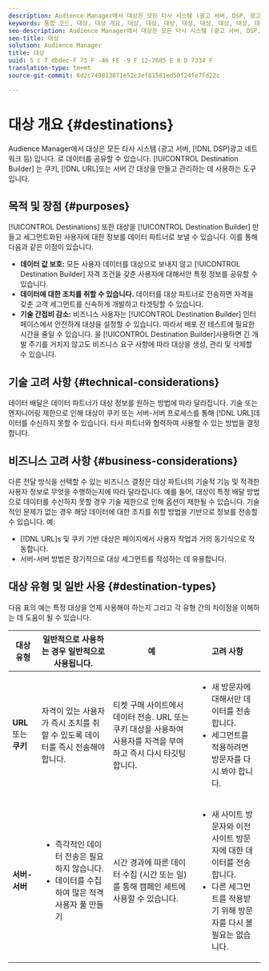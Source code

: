 ```yaml
---
description: Audience Manager에서 대상은 모든 타사 시스템 (광고 서버, DSP, 광고 네트워크 등) 입니다. 로 데이터를 공유할 수 있습니다. 대상 빌더는 쿠키, URL 또는 서버-서버 대상을 만들고 관리하는 데 사용한 도구입니다.
keywords: 통합 코드, 대상, 대상 개요, 대상, 대상, 대상, 대상, 대상, 대상, 대상, 대상, 대상, 대상, 대상
seo-description: Audience Manager에서 대상은 모든 타사 시스템 (광고 서버, DSP, 광고 네트워크 등) 입니다. 로 데이터를 공유할 수 있습니다. 대상 빌더는 쿠키, URL 또는 서버-서버 대상을 만들고 관리하는 데 사용한 도구입니다.
seo-title: 대상
solution: Audience Manager
title: 대상
uuid: 5 c 7 dbdec-F 73 F -46 FE -9 F 12-7685 E 8 D 7334 F
translation-type: tm+mt
source-git-commit: 6d2c749813871e52c3ef81581ed50f24fe7fd22c

---
```



# 대상 개요 {#destinations}

Audience Manager에서 대상은 모든 타사 시스템 (광고 서버, [!DNL DSP]광고 네트워크 등) 입니다. 로 데이터를 공유할 수 있습니다. [!UICONTROL Destination Builder] 는 쿠키, [!DNL URL]또는 서버 간 대상을 만들고 관리하는 데 사용하는 도구입니다.

## 목적 및 장점 {#purposes}

<!-- c_destinations.xml -->

[!UICONTROL Destinations] 또한 대상을 [!UICONTROL Destination Builder] 만들고 세그먼트화된 사용자에 대한 정보를 데이터 파트너로 보낼 수 있습니다. 이를 통해 다음과 같은 이점이 있습니다.

* **데이터 값 보호:** 모든 사용자 데이터를 대상으로 보내지 않고 [!UICONTROL Destination Builder] 자격 조건을 갖춘 사용자에 대해서만 특정 정보를 공유할 수 있습니다.
* **데이터에 대한 조치를 취할 수 있습니다.** 데이터를 대상 파트너로 전송하면 자격을 갖춘 고객 세그먼트를 신속하게 개발하고 타겟팅할 수 있습니다.
* **기술 간접비 감소:** 비즈니스 사용자는 [!UICONTROL Destination Builder] 인터페이스에서 안전하게 대상을 설정할 수 있습니다. 따라서 배포 전 테스트에 필요한 시간을 줄일 수 있습니다. 을 [!UICONTROL Destination Builder]사용하면 긴 개발 주기를 거치지 않고도 비즈니스 요구 사항에 따라 대상을 생성, 관리 및 삭제할 수 있습니다.

## 기술 고려 사항 {#technical-considerations}

<!-- destination-delivery-methods.xml -->

데이터 배달은 데이터 파트너가 대상 정보를 원하는 방법에 따라 달라집니다. 기술 또는 엔지니어링 제한으로 인해 대상이 쿠키 또는 서버-서버 프로세스를 통해 [!DNL URL]데이터를 수신하지 못할 수 있습니다. 타사 파트너와 협력하여 사용할 수 있는 방법을 결정합니다.

## 비즈니스 고려 사항 {#business-considerations}

다른 전달 방식을 선택할 수 있는 비즈니스 결정은 대상 파트너의 기술적 기능 및 적격한 사용자 정보로 무엇을 수행하는지에 따라 달라집니다. 예를 들어, 대상이 특정 배달 방법으로 데이터를 수신하지 못할 경우 기술 제한으로 인해 옵션이 제한될 수 있습니다. 기술적인 문제가 없는 경우 해당 데이터에 대한 조치를 취할 방법을 기반으로 정보를 전송할 수 있습니다. 예:

* [!DNL URL]s 및 쿠키 기반 대상은 페이지에서 사용자 작업과 거의 동기식으로 작동합니다.
* 서버-서버 방법은 장기적으로 대상 세그먼트를 작성하는 데 유용합니다.

## 대상 유형 및 일반 사용 {#destination-types}

다음 표의 예는 특정 대상을 언제 사용해야 하는지 그리고 각 유형 간의 차이점을 이해하는 데 도움이 될 수 있습니다.

| 대상 유형 | 일반적으로 사용하는 경우 일반적으로 사용됩니다. | 예 | 고려 사항 |
|--- |--- |--- |--- |
| **URL** 또는 **쿠키** | 자격이 있는 사용자가 즉시 조치를 취할 수 있도록 데이터를 즉시 전송해야 합니다. | 티켓 구매 사이트에서 데이터 전송. URL 또는 쿠키 대상을 사용하여 사용자를 자격을 부여하고 즉시 다시 타깃팅합니다. | <ul><li>새 방문자에 대해서만 데이터를 전송합니다. </li><li>세그먼트를 적용하려면 방문자를 다시 봐야 합니다.</li></ul> |
| **서버-서버** | <ul><li>즉각적인 데이터 전송은 필요하지 않습니다.</li><li>데이터를 수집하여 많은 적격 사용자 풀 만들기</li></ul> | 시간 경과에 따른 데이터 수집 (시간 또는 일) 를 통해 캠페인 세트에 사용할 수 있습니다. | <ul><li>새 사이트 방문자와 이전 사이트 방문자에 대한 데이터를 전송합니다. </li><li>다른 세그먼트를 적용받기 위해 방문자를 다시 볼 필요는 없습니다.</li></ul> |
